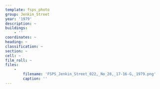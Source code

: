 ```yaml
---
template: fsps_photo
group: Jenkin_Street
year: '1979'
description: ~
buildings:
    - ''
coordinates: ~
heading: ~
classification: ~
section: ~
cell: ~
film_roll: ~
files:
    -
        filename: 'FSPS_Jenkin_Street_022,_No_28,_17-16-G,_1979.png'
        caption: ''
---
```

